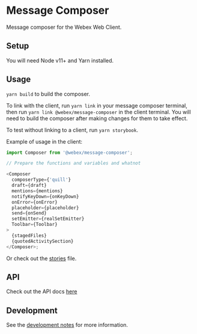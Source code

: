 # Message Composer

Message composer for the Webex Web Client.

## Setup

You will need Node v11+ and Yarn installed.

## Usage

`yarn build` to build the composer.

To link with the client, run `yarn link` in your message composer terminal, then run `yarn link @webex/message-composer` in the client terminal.
You will need to build the composer after making changes for them to take effect.

To test without linking to a client, run `yarn storybook`.

Example of usage in the client:

```javascript
import Composer from '@webex/message-composer';

// Prepare the functions and variables and whatnot

<Composer
  composerType={'quill'}
  draft={draft}
  mentions={mentions}
  notifyKeyDown={onKeyDown}
  onError={onError}
  placeholder={placeholder}
  send={onSend}
  setEmitter={realSetEmitter}
  Toolbar={Toolbar}
>
  {stagedFiles}
  {quotedActivitySection}
</Composer>;
```

Or check out the [stories](src/index.stories.js) file.

## API

Check out the API docs [here](docs/api.md)

## Development

See the [development notes](docs/development.md) for more information.
